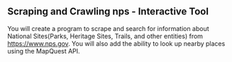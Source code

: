 ## Scraping and Crawling nps - Interactive Tool

You will create a program to scrape and search for information about National Sites(Parks, Heritage Sites, Trails, and other entities) from https://www.nps.gov. You will also add the ability to look up nearby places using the MapQuest API.
